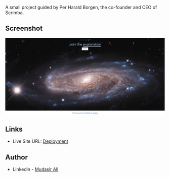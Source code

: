 A small project guided by Per Harald Borgen, the co-founder and CEO of Scrimba.

## Screenshot

![](Screenshot.png)

## Links

- Live Site URL: [Deployment](https://iqadmat.github.io/space-site/)

## Author

- Linkedin - [Mudasir Ali](https://www.linkedin.com/in/iqadmat/)
